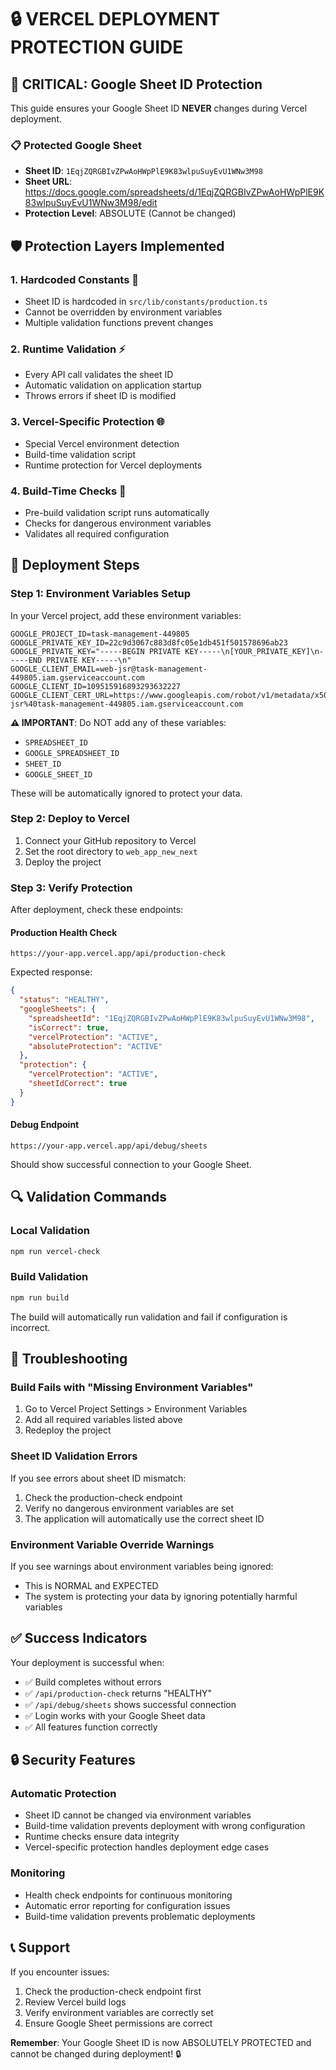# 🔒 VERCEL DEPLOYMENT PROTECTION GUIDE

## 🚨 CRITICAL: Google Sheet ID Protection

This guide ensures your Google Sheet ID **NEVER** changes during Vercel deployment.

### 📋 Protected Google Sheet
- **Sheet ID**: `1EqjZQRGBIvZPwAoHWpPlE9K83wlpuSuyEvU1WNw3M98`
- **Sheet URL**: https://docs.google.com/spreadsheets/d/1EqjZQRGBIvZPwAoHWpPlE9K83wlpuSuyEvU1WNw3M98/edit
- **Protection Level**: ABSOLUTE (Cannot be changed)

## 🛡️ Protection Layers Implemented

### 1. **Hardcoded Constants** 🔐
- Sheet ID is hardcoded in `src/lib/constants/production.ts`
- Cannot be overridden by environment variables
- Multiple validation functions prevent changes

### 2. **Runtime Validation** ⚡
- Every API call validates the sheet ID
- Automatic validation on application startup
- Throws errors if sheet ID is modified

### 3. **Vercel-Specific Protection** 🌐
- Special Vercel environment detection
- Build-time validation script
- Runtime protection for Vercel deployments

### 4. **Build-Time Checks** 🔨
- Pre-build validation script runs automatically
- Checks for dangerous environment variables
- Validates all required configuration

## 🚀 Deployment Steps

### Step 1: Environment Variables Setup
In your Vercel project, add these environment variables:

```
GOOGLE_PROJECT_ID=task-management-449805
GOOGLE_PRIVATE_KEY_ID=22c9d3067c883d8fc05e1db451f501578696ab23
GOOGLE_PRIVATE_KEY="-----BEGIN PRIVATE KEY-----\n[YOUR_PRIVATE_KEY]\n-----END PRIVATE KEY-----\n"
GOOGLE_CLIENT_EMAIL=web-jsr@task-management-449805.iam.gserviceaccount.com
GOOGLE_CLIENT_ID=109515916893293632227
GOOGLE_CLIENT_CERT_URL=https://www.googleapis.com/robot/v1/metadata/x509/web-jsr%40task-management-449805.iam.gserviceaccount.com
```

**⚠️ IMPORTANT**: Do NOT add any of these variables:
- `SPREADSHEET_ID`
- `GOOGLE_SPREADSHEET_ID`
- `SHEET_ID`
- `GOOGLE_SHEET_ID`

These will be automatically ignored to protect your data.

### Step 2: Deploy to Vercel
1. Connect your GitHub repository to Vercel
2. Set the root directory to `web_app_new_next`
3. Deploy the project

### Step 3: Verify Protection
After deployment, check these endpoints:

#### Production Health Check
```
https://your-app.vercel.app/api/production-check
```

Expected response:
```json
{
  "status": "HEALTHY",
  "googleSheets": {
    "spreadsheetId": "1EqjZQRGBIvZPwAoHWpPlE9K83wlpuSuyEvU1WNw3M98",
    "isCorrect": true,
    "vercelProtection": "ACTIVE",
    "absoluteProtection": "ACTIVE"
  },
  "protection": {
    "vercelProtection": "ACTIVE",
    "sheetIdCorrect": true
  }
}
```

#### Debug Endpoint
```
https://your-app.vercel.app/api/debug/sheets
```

Should show successful connection to your Google Sheet.

## 🔍 Validation Commands

### Local Validation
```bash
npm run vercel-check
```

### Build Validation
```bash
npm run build
```

The build will automatically run validation and fail if configuration is incorrect.

## 🚨 Troubleshooting

### Build Fails with "Missing Environment Variables"
1. Go to Vercel Project Settings > Environment Variables
2. Add all required variables listed above
3. Redeploy the project

### Sheet ID Validation Errors
If you see errors about sheet ID mismatch:
1. Check the production-check endpoint
2. Verify no dangerous environment variables are set
3. The application will automatically use the correct sheet ID

### Environment Variable Override Warnings
If you see warnings about environment variables being ignored:
- This is NORMAL and EXPECTED
- The system is protecting your data by ignoring potentially harmful variables

## ✅ Success Indicators

Your deployment is successful when:
- ✅ Build completes without errors
- ✅ `/api/production-check` returns "HEALTHY"
- ✅ `/api/debug/sheets` shows successful connection
- ✅ Login works with your Google Sheet data
- ✅ All features function correctly

## 🔒 Security Features

### Automatic Protection
- Sheet ID cannot be changed via environment variables
- Build-time validation prevents deployment with wrong configuration
- Runtime checks ensure data integrity
- Vercel-specific protection handles deployment edge cases

### Monitoring
- Health check endpoints for continuous monitoring
- Automatic error reporting for configuration issues
- Build-time validation prevents problematic deployments

## 📞 Support

If you encounter issues:
1. Check the production-check endpoint first
2. Review Vercel build logs
3. Verify environment variables are correctly set
4. Ensure Google Sheet permissions are correct

**Remember**: Your Google Sheet ID is now ABSOLUTELY PROTECTED and cannot be changed during deployment! 🔒

